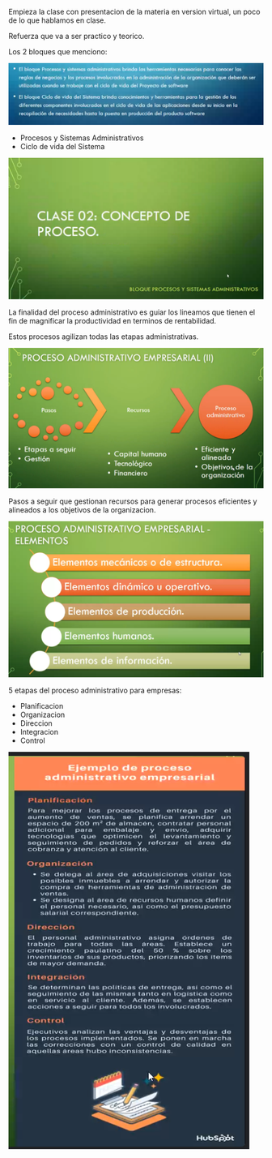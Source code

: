 Empieza la clase con presentacion de la materia en version virtual, un poco de lo que hablamos en clase.

Refuerza que va a ser practico y teorico.

Los 2 bloques que menciono:

![](./223-assets/ppt-1-ingenieria.png)

- Procesos y Sistemas Administrativos
- Ciclo de vida del Sistema

![](./223-assets/ppt-2-ingenieria.png)

La finalidad del proceso administrativo es guiar los lineamos que tienen el fin de magnificar la productividad en terminos de rentabilidad.

Estos procesos agilizan todas las etapas administrativas.

![](./223-assets/ppt-3-ingenieria.png)

Pasos a seguir que gestionan recursos para generar procesos eficientes y alineados a los objetivos de la organizacion.

![](./223-assets/ppt-4-ingenieria.png)

5 etapas del proceso administrativo para empresas:

- Planificacion
- Organizacion
- Direccion
- Integracion
- Control

![](./223-assets/ppt-5-ingenieria.png)